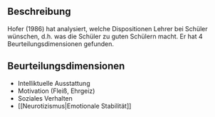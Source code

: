 ## Beschreibung
Hofer (1986) hat analysiert, welche Dispositionen Lehrer bei Schüler wünschen, d.h. was die Schüler zu guten Schülern macht. Er hat 4 Beurteilungsdimensionen gefunden.

## Beurteilungsdimensionen
- Intelliktuelle Ausstattung
- Motivation (Fleiß, Ehrgeiz)
- Soziales Verhalten
- [[Neurotizismus|Emotionale Stabilität]]